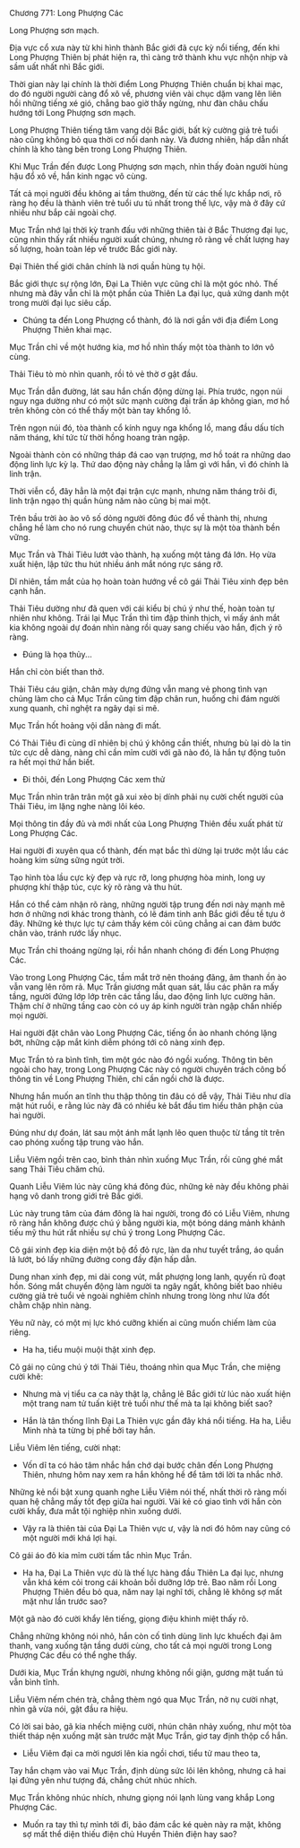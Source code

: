 




Chương 771: Long Phượng Các


Long Phượng sơn mạch.

Địa vực cổ xưa này từ khi hình thành Bắc giới đã cực kỳ nổi tiếng, đến khi Long Phượng Thiên bị phát hiện ra, thì càng trở thành khu vực nhộn nhịp và sầm uất nhất nhì Bắc giới.

Thời gian này lại chính là thời điểm Long Phượng Thiên chuẩn bị khai mạc, do đó người người càng đổ xô về, phương viên vài chục dặm vang lên liên hồi những tiếng xé gió, chẳng bao giờ thấy ngừng, như đàn châu chấu hướng tới Long Phượng sơn mạch.

Long Phượng Thiên tiếng tăm vang dội Bắc giới, bất kỳ cường giả trẻ tuổi nào cũng không bỏ qua thời cơ nổi danh này. Và đương nhiên, hấp dẫn nhất chính là kho tàng bên trong Long Phượng Thiên.

Khi Mục Trần đến được Long Phượng sơn mạch, nhìn thấy đoàn người hùng hậu đổ xô về, hắn kinh ngạc vô cùng.

Tất cả mọi người đều không ai tầm thường, đến từ các thế lực khắp nơi, rõ ràng họ đều là thành viên trẻ tuổi ưu tú nhất trong thế lực, vậy mà ở đây cứ nhiều như bắp cải ngoài chợ.

Mục Trần nhớ lại thời kỳ tranh đấu với những thiên tài ở Bắc Thương đại lục, cũng nhìn thấy rất nhiều người xuất chúng, nhưng rõ ràng về chất lượng hay số lượng, hoàn toàn lép vế trước Bắc giới này.

Đại Thiên thế giới chân chính là nơi quần hùng tụ hội.

Bắc giới thực sự rộng lớn, Đại La Thiên vực cũng chỉ là một góc nhỏ. Thế nhưng mà đây vẫn chỉ là một phần của Thiên La đại lục, quả xứng danh một trong mười đại lục siêu cấp.

- Chúng ta đến Long Phượng cổ thành, đó là nơi gần với địa điểm Long Phượng Thiên khai mạc.

Mục Trần chỉ về một hướng kia, mơ hồ nhìn thấy một tòa thành to lớn vô cùng.

Thải Tiêu tò mò nhìn quanh, rồi tỏ vẻ thờ ơ gật đầu.

Mục Trần dẫn đường, lát sau hắn chấn động dừng lại. Phía trước, ngọn núi nguy nga dường như có một sức mạnh cường đại trấn áp không gian, mơ hồ trên không còn có thể thấy một bàn tay khổng lồ.

Trên ngọn núi đó, tòa thành cổ kính nguy nga khổng lồ, mang đầu dấu tích năm tháng, khí tức từ thời hồng hoang tràn ngập.

Ngoài thành còn có những tháp đá cao vạn trượng, mơ hồ toát ra những dao động linh lực kỳ lạ. Thứ dao động này chẳng lạ lẫm gì với hắn, vì đó chính là linh trận.

Thời viễn cổ, đây hẳn là một đại trận cực mạnh, nhưng năm tháng trôi đi, linh trận ngạo thị quần hùng năm nào cũng bị mai một.

Trên bầu trời ào ào vô số dỏng người đông đúc đổ về thành thị, nhưng chẳng hề làm cho nó rung chuyển chút nào, thực sự là một tòa thành bền vững.

Mục Trần và Thải Tiêu lướt vào thành, hạ xuống một tảng đá lớn. Họ vừa xuất hiện, lập tức thu hút nhiều ánh mắt nóng rực sáng rỡ.

Dĩ nhiên, tầm mắt của họ hoàn toàn hướng về cô gái Thải Tiêu xinh đẹp bên cạnh hắn.

Thải Tiêu dường như đã quen với cái kiểu bị chú ý như thế, hoàn toàn tự nhiên như không. Trái lại Mục Trần thì tim đập thình thịch, vì mấy ánh mắt kia không ngoài dự đoán nhìn nàng rồi quay sang chiếu vào hắn, địch ý rõ ràng.

- Đúng là họa thủy...

Hắn chỉ còn biết than thở.

Thải Tiêu cáu giận, chân mày dựng đứng vẫn mang vẻ phong tình vạn chủng làm cho cả Mục Trần cũng tim đập chân run, huống chi đám người xung quanh, chỉ nghệt ra ngây dại si mê.

Mục Trần hốt hoảng vội dẫn nàng đi mất.

Có Thải Tiêu đi cùng dĩ nhiên bị chú ý không cần thiết, nhưng bù lại dò la tin tức cực dễ dàng, nàng chỉ cần mỉm cười với gã nào đó, là hắn tự động tuôn ra hết mọi thứ hắn biết.

- Đi thôi, đến Long Phượng Các xem thử

Mục Trần nhìn trân trân một gã xui xẻo bị dính phải nụ cười chết người của Thải Tiêu, im lặng nghe nàng lôi kéo.

Mọi thông tin đầy đủ và mới nhất của Long Phượng Thiên đều xuất phát từ Long Phượng Các.

Hai người đi xuyên qua cổ thành, đến mạt bắc thì dừng lại trước một lầu các hoàng kim sừng sững ngút trời.

Tạo hình tòa lầu cực kỳ đẹp và rực rỡ, long phượng hòa minh, long uy phượng khí thập túc, cực kỳ rõ ràng và thu hút.

Hắn có thể cảm nhận rõ ràng, những người tập trung đến nơi này mạnh mẽ hơn ở những nơi khác trong thành, có lẽ đám tinh anh Bắc giới đều tề tựu ở đây. Những kẻ thực lực tự cảm thấy kém cỏi cũng chẳng ai can đảm bước chân vào, tránh rước lấy nhục.

Mục Trần chỉ thoáng ngừng lại, rồi hắn nhanh chóng đi đến Long Phượng Các.

Vào trong Long Phượng Các, tầm mắt trở nên thoáng đãng, âm thanh ồn ào vẫn vang lên rôm rả. Mục Trần giương mắt quan sát, lầu các phân ra mấy tầng, người đứng lớp lớp trên các tầng lầu, dao động linh lực cường hãn. Thậm chí ở những tầng cao còn có uy áp kinh người tràn ngập chấn nhiếp mọi người.

Hai người đặt chân vào Long Phượng Các, tiếng ồn ào nhanh chóng lặng bớt, những cặp mắt kinh diễm phóng tới cô nàng xinh đẹp.

Mục Trần tỏ ra bình tĩnh, tìm một góc nào đó ngồi xuống. Thông tin bên ngoài cho hay, trong Long Phượng Các này có người chuyên trách công bố thông tin về Long Phượng Thiên, chỉ cần ngồi chờ là được.

Nhưng hắn muốn an tĩnh thu thập thông tin đâu có dễ vậy, Thải Tiêu như dĩa mật hút ruồi, e rằng lúc này đã có nhiều kẻ bắt đầu tìm hiểu thân phận của hai người.

Đúng như dự đoán, lát sau một ánh mắt lạnh lẽo quen thuộc từ tầng tít trên cao phóng xuống tập trung vào hắn.

Liễu Viêm ngồi trên cao, bình thản nhìn xuống Mục Trần, rồi cũng ghé mắt sang Thải Tiêu chăm chú.

Quanh Liễu Viêm lúc này cũng khá đông đúc, những kẻ này đều không phải hạng vô danh trong giới trẻ Bắc giới.

Lúc này trung tâm của đám đông là hai người, trong đó có Liễu Viêm, nhưng rõ ràng hắn không được chú ý bằng người kia, một bóng dáng mảnh khảnh tiếu mỹ thu hút rất nhiều sự chú ý trong Long Phượng Các.

Cô gái xinh đẹp kia diện một bộ đồ đỏ rực, làn da như tuyết trắng, áo quần lả lướt, bó lấy những đường cong đầy đặn hấp dẫn.

Dung nhan xinh đẹp, mi dài cong vút, mắt phượng long lanh, quyến rũ đoạt hồn. Sóng mắt chuyển động làm người ta ngây ngất, không biết bao nhiêu cường giả trẻ tuổi vẻ ngoài nghiêm chỉnh nhưng trong lòng như lửa đốt chằm chặp nhìn nàng.

Yêu nữ này, có một mị lực khó cưỡng khiến ai cũng muốn chiếm làm của riêng.

- Ha ha, tiểu muội muội thật xinh đẹp.

Cô gái nọ cũng chú ý tới Thải Tiêu, thoáng nhìn qua Mục Trần, che miệng cười khẽ:

- Nhưng mà vị tiểu ca ca này thật lạ, chẳng lẽ Bắc giới từ lúc nào xuất hiện một trang nam tử tuấn kiệt trẻ tuổi như thế mà ta lại không biết sao?

- Hắn là tân thống lĩnh Đại La Thiên vực gần đây khá nổi tiếng. Ha ha, Liễu Minh nhà ta từng bị phế bởi tay hắn.

Liễu Viêm lên tiếng, cười nhạt:

- Vốn dĩ ta có hảo tâm nhắc hắn chớ dại bước chân đến Long Phượng Thiên, nhưng hôm nay xem ra hắn không hề để tâm tới lời ta nhắc nhở.

Những kẻ nổi bật xung quanh nghe Liễu Viêm nói thế, nhất thời rõ ràng mối quan hệ chẳng mấy tốt đẹp giữa hai người. Vài kẻ có giao tình với hắn còn cười khẩy, đưa mắt tội nghiệp nhìn xuống dưới.

- Vậy ra là thiên tài của Đại La Thiên vực ư, vậy là nơi đó hôm nay cũng có một người mới khá lợi hại.

Cô gái áo đỏ kia mỉm cười tấm tắc nhìn Mục Trần.

- Ha ha, Đại La Thiên vực dù là thế lực hàng đầu Thiên La đại lục, nhưng vẫn khá kém cỏi trong cái khoản bồi dưỡng lớp trẻ. Bao năm rồi Long Phượng Thiên đều bỏ qua, năm nay lại nghĩ tới, chẳng lẽ không sợ mất mặt như lần trước sao?

Một gã nào đó cười khẩy lên tiếng, giọng điệu khinh miệt thấy rõ.

Chẳng những không nói nhỏ, hắn còn cố tình dùng linh lực khuếch đại âm thanh, vang xuống tận tầng dưới cùng, cho tất cả mọi người trong Long Phượng Các đều có thể nghe thấy.

Dưới kia, Mục Trần khựng người, nhưng không nổi giận, gương mặt tuấn tú vẫn bình tĩnh.

Liễu Viêm nếm chén trà, chẳng thèm ngó qua Mục Trần, nở nụ cười nhạt, nhìn gã vừa nói, gật đầu ra hiệu.

Có lời sai bảo, gã kia nhếch miệng cười, nhún chân nhảy xuống, như một tòa thiết tháp nện xuống mặt sàn trước mặt Mục Trần, giơ tay định thộp cổ hắn.

- Liễu Viêm đại ca mời ngươi lên kia ngồi chơi, tiểu tử mau theo ta,

Tay hắn chạm vào vai Mục Trần, định dùng sức lôi lên không, nhưng cả hai lại đứng yên như tượng đá, chẳng chút nhúc nhích.

Mục Trần không nhúc nhích, nhưng giọng nói lạnh lùng vang khắp Long Phượng Các.

- Muốn ra tay thì tự mình tới đi, bảo đám cắc ké quèn này ra mặt, không sợ mất thể diện thiếu điện chủ Huyền Thiên điện hay sao?




